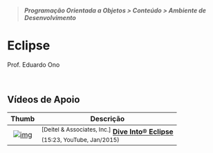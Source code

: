 > <h5>Programação Orientada a Objetos > Conteúdo > Ambiente de Desenvolvimento</h5>

# Eclipse

Prof. Eduardo Ono

<br>

## Vídeos de Apoio

| Thumb | Descrição |
| :-: | --- |
| [![img](https://img.youtube.com/vi/pKJMWpMKev8/default.jpg)](https://www.youtube.com/watch?v=pKJMWpMKev8) | <sup>[Deitel & Associates, Inc.]</sup> [__Dive Into® Eclipse__](https://www.youtube.com/watch?v=pKJMWpMKev8)<br><sub>(15:23, YouTube, Jan/2015)</sub>

<br>
